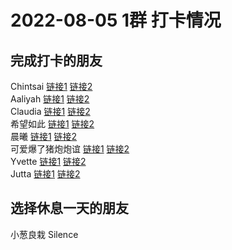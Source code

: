 # 2022-08-05 1群 打卡情况
## 完成打卡的朋友
Chintsai [链接1](http://mmbiz.qpic.cn/mmbiz_jpg/fKBOEML39zpRd7AbJC1umn8vvFwrcTL9k1yIDUfnIJEiaZyX77DTEvhs3cqJyQsHItEBHghJia3mUK4QnwsEYGQw/0) [链接2](http://mmbiz.qpic.cn/mmbiz_jpg/fKBOEML39zpRd7AbJC1umn8vvFwrcTL9TG7MnzDJEEXThszQxh1HeacJR95TVz8mHAccdR64VkqFG8MbibOrf2w/0) <br>Aaliyah [链接1](http://mmbiz.qpic.cn/mmbiz_jpg/aBaDwGIjEcFRaiaXqOThKPFwxOBhzzsyecAeeC4A9cummaBh0LT4gflkmZR7ufZHyHiau8uoibU4II636sd3AQlVw/0) [链接2](http://mmbiz.qpic.cn/mmbiz_jpg/aBaDwGIjEcFRaiaXqOThKPFwxOBhzzsyebcWTdXHLZiaTkWw0Q9MbDk9SibP3ibO766ibEM9xBhftQrZMo52K6gPP5A/0) <br>Claudia [链接1](http://mmbiz.qpic.cn/mmbiz_jpg/EqM704vBbWBAMySEGUyGoewQics7ubgGRo1cgvP5E4rYUciag33m2QzXcMU8icFqKsM03JOibYIca1h8r4PRLWeVQg/0) [链接2](http://mmbiz.qpic.cn/mmbiz_jpg/EqM704vBbWBAMySEGUyGoewQics7ubgGRrCibF7rPkR6uwEvl5oibeYfesubp0xjIe8trGJya3VHcaTkfHUHibf53A/0) <br>希望如此 [链接1](http://mmbiz.qpic.cn/mmbiz_jpg/3OJDq5op6drjXNGicJ89GIibnPNP3zE255WBY8fkMTVSFNaPwdsibOJTSaLHnCz7X9fp4bGPjjsmhlfbkp8hXECaw/0) [链接2](http://mmbiz.qpic.cn/mmbiz_jpg/3OJDq5op6drjXNGicJ89GIibnPNP3zE255tiasJV8NliaNxicK8m6MvEIwwT02sta2gozwX5t7BTY8wKBLWVKwQgXHg/0) <br>晨曦 [链接1](http://mmbiz.qpic.cn/mmbiz_jpg/4rYayDxu0jUKgKh0ncFu8thhjFxmvYbJlxycsGwCTNhe8aH1gcVxusqTW5EjJN2o6XvZSQr25BM6xUYGESUncw/0) [链接2](http://mmbiz.qpic.cn/mmbiz_jpg/4rYayDxu0jUKgKh0ncFu8thhjFxmvYbJdQodEk6o7Hv9ruiaU0cwV7IqgIPicLnYqIfkuobuqs3bdFdQzwNSsCgg/0) <br>可爱爆了猪炮炮谊 [链接1](http://mmbiz.qpic.cn/mmbiz_jpg/ZIHKcDib0zicjxPPVoO8Am1AxpfL0QUDHB7E6dfI5xwzTpZVkGcDhIajoY5YU3SWPYOa6JJx8Iicenp0V8ARpRmicQ/0) [链接2](http://mmbiz.qpic.cn/mmbiz_jpg/ZIHKcDib0zicjxPPVoO8Am1AxpfL0QUDHB6UVwoBvgAaFf7FibQKKT2iceL3QdG6icibOEmoZqbLClzytacKKknoErGw/0) <br>Yvette [链接1](http://mmbiz.qpic.cn/mmbiz_jpg/uFVGJUWIyalbTSRBkO8mHGH1u7I6Q7cIekDgc87ziaXQRtk333qEZ8D95aBcUFRytC20Vzic42qTicvsd2tKRibiapQ/0) [链接2](http://mmbiz.qpic.cn/mmbiz_jpg/uFVGJUWIyalbTSRBkO8mHGH1u7I6Q7cIkHBKXmvm8V1Q4FOXicsQA2EIp6Nz0iawqwSa5j8iaFrJoxfYHwwcB4Kzw/0) <br>Jutta [链接1](http://mmbiz.qpic.cn/mmbiz_jpg/VX3QEib83oGwfc4qfExy6mHHw3LFAUzRW81ftwicej3wgrz6TdiaNMSXicnxAhGNzem8ia2ickKVqRmmRVicA3zJe51Ew/0) [链接2](http://mmbiz.qpic.cn/mmbiz_jpg/VX3QEib83oGwfc4qfExy6mHHw3LFAUzRWtpH2T37m6mqzxEE4ZTD38DOK0waISsZrliaR0OflypCTypInDXrPgQQ/0) <br>
## 选择休息一天的朋友
小葱良栽
Silence

